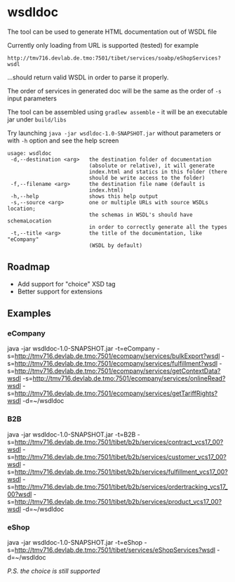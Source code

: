 # wsdldoc
The tool can be used to generate HTML documentation out of WSDL file

Currently only loading from URL is supported (tested) for example

`http://tmv716.devlab.de.tmo:7501/tibet/services/soabp/eShopServices?wsdl`

...should return valid WSDL in order to parse it properly.

The order of services in generated doc will be the same as the order of `-s` input parameters

The tool can be assembled using `gradlew assemble` - it will be an executable jar under `build/libs`

Try launching `java -jar wsdldoc-1.0-SNAPSHOT.jar` without parameters or with `-h` option and see the help screen

```
usage: wsdldoc
 -d,--destination <arg>   the destination folder of documentation
                          (absolute or relative), it will generate
                          index.html and statics in this folder (there
                          should be write access to the folder)
 -f,--filename <arg>      the destination file name (default is
                          index.html)
 -h,--help                shows this help output
 -s,--source <arg>        one or multiple URLs with source WSDLs location;
                          the schemas in WSDL's should have schemaLocation
                          in order to correctly generate all the types
 -t,--title <arg>         the title of the documentation, like "eCompany"
                          (WSDL by default)
```


## Roadmap
* Add support for "choice" XSD tag
* Better support for extensions

## Examples
### eCompany

java -jar wsdldoc-1.0-SNAPSHOT.jar -t=eCompany -s=http://tmv716.devlab.de.tmo:7501/ecompany/services/bulkExport?wsdl -s=http://tmv716.devlab.de.tmo:7501/ecompany/services/fulfillment?wsdl -s=http://tmv716.devlab.de.tmo:7501/ecompany/services/getContextData?wsdl -s=http://tmv716.devlab.de.tmo:7501/ecompany/services/onlineRead?wsdl -s=http://tmv716.devlab.de.tmo:7501/ecompany/services/getTariffRights?wsdl -d=~/wsdldoc

### B2B
java -jar wsdldoc-1.0-SNAPSHOT.jar -t=B2B -s=http://tmv716.devlab.de.tmo:7501/tibet/b2b/services/contract_vcs17_00?wsdl -s=http://tmv716.devlab.de.tmo:7501/tibet/b2b/services/customer_vcs17_00?wsdl -s=http://tmv716.devlab.de.tmo:7501/tibet/b2b/services/fulfillment_vcs17_00?wsdl -s=http://tmv716.devlab.de.tmo:7501/tibet/b2b/services/ordertracking_vcs17_00?wsdl -s=http://tmv716.devlab.de.tmo:7501/tibet/b2b/services/product_vcs17_00?wsdl -d=~/wsdldoc

### eShop
java -jar wsdldoc-1.0-SNAPSHOT.jar -t=eShop -s=http://tmv716.devlab.de.tmo:7501/tibet/services/eShopServices?wsdl -d=~/wsdldoc

*P.S. the choice is still supported*